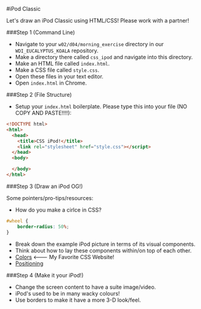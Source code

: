 #iPod Classic

Let's draw an iPod Classic using HTML/CSS! Please work with a partner!

###Step 1 (Command Line)

* Navigate to your `w02/d04/morning_exercise` directory in our `WDI_EUCALYPTUS_KOALA` repository.
* Make a directory there called `css_ipod` and navigate into this directory.
* Make an HTML file called `index.html`.
* Make a CSS file called `style.css`.
* Open these files in your text editor.  
* Open `index.html` in Chrome.

###Step 2 (File Structure)

* Setup your `index.html` boilerplate. Please type this into your file (NO COPY AND PASTE!!!!):
```html
<!DOCTYPE html>
<html>
  <head>
    <title>CSS iPod!</title>
    <link rel="stylesheet" href="style.css"></script>
  </head>
  <body>

  </body>
</html>
```

###Step 3 (Draw an iPod OG!)

Some pointers/pro-tips/resources:

* How do you make a cirlce in CSS?
```css
#wheel {
	border-radius: 50%;
}
```

* Break down the example iPod picture in terms of its visual components.
* Think about how to lay these components within/on top of each other.
* [Colors](http://colours.neilorangepeel.com/) <--- My Favorite CSS Website!
* [Positioning](https://developer.mozilla.org/en-US/docs/Web/CSS/position#Examples)

###Step 4 (Make it your iPod!)

* Change the screen content to have a suite image/video.
* iPod's used to be in many wacky colours!
* Use borders to make it have a more 3-D look/feel.
